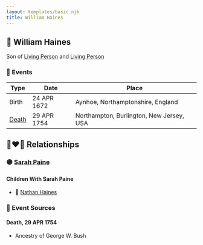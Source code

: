 ```yaml
---
layout: templates/basic.njk
title: William Haines
---
```

## 🔵 William Haines

Son of [Living Person](/people/2/25122588) and [Living Person](/people/5/57067327)

### 📆 Events

Type | Date | Place
------ | ------ | ------
Birth | 24 APR 1672 | Aynhoe, Northamptonshire, England
[Death](#event-1) | 29 APR 1754 | Northampton, Burlington, New Jersey, USA

## 👩‍❤️‍👨 Relationships

### 🟣 [Sarah Paine](/people/6/64473277)

#### Children With Sarah Paine
* 🔵 [Nathan Haines](/people/7/74064515)
### 📰 Event Sources

#### <a id="event-1"></a> Death, 29 APR 1754
* Ancestry of George W. Bush